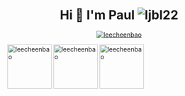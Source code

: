
<h1 align="center">Hi 👋 I'm Paul <img src="https://komarev.com/ghpvc/?username=leecheenbao&label=Profile%20views&color=0e75b6&style=flat" alt="ljbl22" /></h1> 

<p align="center">
    <a href="https://github.com/ryo-ma/github-profile-trophy"><img src="https://github-profile-trophy.vercel.app/?username=leecheenbao&title=Repositories,Commits&theme=onedark" alt="leecheenbao" /></a> 
</p>

<p>
  <img height="100px" src="https://github-readme-stats-git-masterrstaa-rickstaa.vercel.app/api?username=leecheenbao&show_icons=true&locale=en&theme=terafox" alt="leecheenbao" />
  <img height="100px" src="https://github-readme-streak-stats.herokuapp.com/?user=leecheenbao&theme=terafox" alt="leecheenbao" />
  <img height="100px" src="https://github-readme-stats-git-masterrstaa-rickstaa.vercel.app/api/top-langs?username=leecheenbao&show_icons=true&locale=en&layout=compact&theme=onedark" alt="leecheenbao" />

</p>



